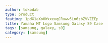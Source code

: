 ```yaml
---
author: tokodab
type: product
featimg: 1pdX1aXo0WxxeuqCRuww5Ln6zbZVVZEEp
title: Yamaha MT Logo Samsung Galaxy S9 Case
tags: [samsung, galaxy, s9]
category: [samsung]
---
```

